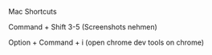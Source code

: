 Mac Shortcuts

Command + Shift 3-5 (Screenshots nehmen)

Option + Command + i (open chrome dev tools on chrome)
